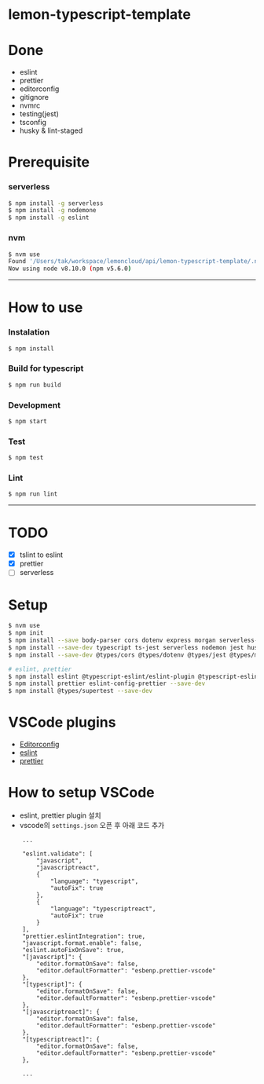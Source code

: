 # lemon-typescript-template

# Done
- eslint
- prettier
- editorconfig
- gitignore
- nvmrc
- testing(jest)
- tsconfig
- husky & lint-staged

# Prerequisite

### serverless

```bash
$ npm install -g serverless
$ npm install -g nodemone
$ npm install -g eslint
```

### nvm

```bash
$ nvm use
Found '/Users/tak/workspace/lemoncloud/api/lemon-typescript-template/.nvmrc' with version <8.10.0>
Now using node v8.10.0 (npm v5.6.0)
```

----

# How to use

### Instalation

```bash
$ npm install
```

### Build for typescript

```bash
$ npm run build
```

### Development

```bash
$ npm start
```

### Test

```bash
$ npm test
```

### Lint

```bash
$ npm run lint
```

---

# TODO
- [x] tslint to eslint
- [x] prettier 
- [ ] serverless

# Setup

```bash
$ nvm use
$ npm init 
$ npm install --save body-parser cors dotenv express morgan serverless-http winston
$ npm install --save-dev typescript ts-jest serverless nodemon jest husky concurrently
$ npm install --save-dev @types/cors @types/dotenv @types/jest @types/morgan @types/winston

# eslint, prettier
$ npm install eslint @typescript-eslint/eslint-plugin @typescript-eslint/parser --save-dev
$ npm install prettier eslint-config-prettier --save-dev
$ npm install @types/supertest --save-dev
```

# VSCode plugins

- [Editorconfig](https://marketplace.visualstudio.com/items?itemName=EditorConfig.EditorConfig)
- [eslint](https://github.com/Microsoft/vscode-eslint)
- [prettier](https://github.com/prettier/prettier-vscode)

# How to setup VSCode

- eslint, prettier plugin 설치
- vscode의 ```settings.json``` 오픈 후 아래 코드 추가
```
    ...

    "eslint.validate": [
        "javascript",
        "javascriptreact",
        {
            "language": "typescript",
            "autoFix": true
        },
        {
            "language": "typescriptreact",
            "autoFix": true
        }
    ],
    "prettier.eslintIntegration": true,
    "javascript.format.enable": false,
    "eslint.autoFixOnSave": true,
    "[javascript]": {
        "editor.formatOnSave": false,
        "editor.defaultFormatter": "esbenp.prettier-vscode"
    },
    "[typescript]": {
        "editor.formatOnSave": false,
        "editor.defaultFormatter": "esbenp.prettier-vscode"
    },
    "[javascriptreact]": {
        "editor.formatOnSave": false,
        "editor.defaultFormatter": "esbenp.prettier-vscode"
    },
    "[typescriptreact]": {
        "editor.formatOnSave": false,
        "editor.defaultFormatter": "esbenp.prettier-vscode"
    },

    ...
```
